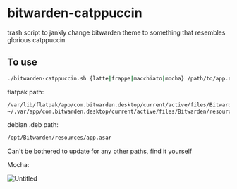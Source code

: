 # bitwarden-catppuccin
trash script to jankly change bitwarden theme to something that resembles glorious catppuccin

## To use
```bash
./bitwarden-catppuccin.sh {latte|frappe|macchiato|mocha} /path/to/app.asar
```

flatpak path:
```bash
/var/lib/flatpak/app/com.bitwarden.desktop/current/active/files/Bitwarden/resources/app.asar
~/.var/app/com.bitwarden.desktop/current/active/files/Bitwarden/resources/app.asar
```

debian .deb path:
```bash
/opt/Bitwarden/resources/app.asar
```

Can't be bothered to update for any other paths, find it yourself

Mocha:

![Untitled](https://github.com/user-attachments/assets/484f6b85-1fc5-4843-9b68-51cf239f0422)
